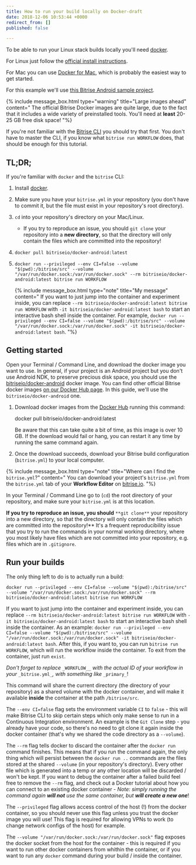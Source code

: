 ```yaml
---
title: How to run your build locally on Docker-draft
date: 2018-12-06 10:53:44 +0000
redirect_from: []
published: false

---
```

To be able to run your Linux stack builds locally you'll need [docker](https://www.docker.com/).

For Linux just follow the [official install instructions](https://docs.docker.com/engine/installation/linux/).

For Mac you can use [Docker for Mac](https://www.docker.com/products/docker#/mac), which is probably the easiest way to get started.

For this example we'll use [this Bitrise Android sample project](https://github.com/bitrise-samples/sample-apps-android-sdk22).

{% include message_box.html type="warning" title="Large images ahead" content=" The official Bitrise Docker images are quite large, due to the fact that it includes a wide variety of preinstalled tools. You'll need at **least** 20-25 GB free disk space! "%}

If you're not familiar with the [Bitrise CLI](https://www.bitrise.io/cli) you should try that first. You don't have to master the CLI, if you know what `bitrise run WORKFLOW` does, that should be enough for this tutorial.

## TL;DR;

If you're familiar with `docker` and the `bitrise` CLI:

1. Install [docker](https://www.docker.com/).
2. Make sure you have your `bitrise.yml` in your repository (you don't have to commit it, but the file must exist in your repository's root directory).
3. `cd` into your repository's directory on your Mac/Linux.
   * If you try to reproduce an issue, you should `git clone` your repository into a **new directory**, so that the directory will only contain the files which are committed into the repository!
4. `docker pull bitriseio/docker-android:latest`
5. `docker run --privileged --env CI=false --volume "$(pwd):/bitrise/src" --volume "/var/run/docker.sock:/var/run/docker.sock" --rm bitriseio/docker-android:latest bitrise run WORKFLOW`

   {% include message_box.html type="note" title="My message" content=" If you want to just jump into the container and experiment inside, you can replace `--rm bitriseio/docker-android:latest bitrise run WORKFLOW` with `-it bitriseio/docker-android:latest bash` to start an interactive bash shell inside the container. For example, `docker run --privileged --env CI=false --volume "$(pwd):/bitrise/src" --volume "/var/run/docker.sock:/var/run/docker.sock" -it bitriseio/docker-android:latest bash`.
   "%}

## Getting started

Open your Terminal / Command Line, and download the docker image you want to use. In general, if your project is an Android project but you don't use Android NDK, to preserve precious disk space, you should use the [bitriseio/docker-android](https://quay.io/repository/bitriseio/android) docker image. You can find other official Bitrise docker images [on our Docker Hub page](https://quay.io/organization/bitriseio). In this guide, we'll use the `bitriseio/docker-android` one.

1. Download docker images from the [Docker Hub](https://quay.io/organization/bitriseio) running this command:

   docker pull bitriseio/docker-android:latest

   Be aware that this can take quite a bit of time, as this image is over 10 GB. If the 			download would fail or hang, you can restart it any time by running the same command again.
2. Once the download succeeds, download your Bitrise build configuration (`bitrise.yml`) to your local computer.

{% include message_box.html type="note" title="Where can I find the `bitrise.yml`?" content=" You can download your project's `bitrise.yml` from the `bitrise.yml` tab of your **Workflow Editor** on [bitrise.io](https://www.bitrise.io). "%}

In your Terminal / Command Line go to (`cd`) the root directory of your repository, and make sure your `bitrise.yml` is at this location.

**If you try to reproduce an issue, you should** `**git clone**` your repository into a new directory, so that the directory will only contain the files which are committed into the repository!** It's a frequent reproducibility issue that you try to run the commands in your normal working directory, where you most likely have files which are not committed into your repository, e.g. files which are in `.gitignore`.

## Run your builds

The only thing left to do is to actually run a build:

    docker run --privileged --env CI=false --volume "$(pwd):/bitrise/src" --volume "/var/run/docker.sock:/var/run/docker.sock" --rm bitriseio/docker-android:latest bitrise run WORKFLOW

If you want to just jump into the container and experiment inside, you can replace `--rm bitriseio/docker-android:latest bitrise run WORKFLOW` with `-it bitriseio/docker-android:latest bash` to start an interactive bash shell inside the container. As an example: `docker run --privileged --env CI=false --volume "$(pwd):/bitrise/src" --volume "/var/run/docker.sock:/var/run/docker.sock" -it bitriseio/docker-android:latest bash`. After this, if you want to, you can run `bitrise run WORKFLOW`, which will run the workflow inside the container. To exit from the container, just run `exist`.

_Don't forget to replace_ `_WORKFLOW__` _with the actual ID of your workflow in your_ `_bitrise.yml_`_, with something like_ `_primary_`!

This command will share the current directory (the directory of your repository) as a shared volume with the docker container, and will make it available **inside** the container at the path `/bitrise/src`.

The `--env CI=false` flag sets the environment variable `CI` to `false` - this will make Bitrise CLI to skip certain steps which only make sense to run in a Continuous Integration environment. An example is the `Git Clone` step - you already have your code, so there's no need to git clone it again inside the docker container (that's why we shared the code directory as a `--volume`).

The `--rm` flag tells docker to discard the container after the `docker run` command finishes. This means that if you run the command again, the only thing which will persist between the `docker run ..` commands are the files stored at the shared `--volume` (in your repository's directory). Every other file which is generated into a temp or any other location will be discarded / won't be kept. If you want to debug the container after a failed build feel free to remove the `--rm` flag, and check out a Docker tutorial about how you can connect to an existing docker container - _Note: simply running the command again **will not** use the same container, but **will create a new one**_!

The `--privileged` flag allows access control of the host (!) from the docker container, so you should never use this flag unless you trust the docker image you will use! This flag is required for allowing VPNs to work (to change network configs of the host) for example.

The `--volume "/var/run/docker.sock:/var/run/docker.sock"` flag exposes the docker socket from the host for the container - this is required if you want to run other docker containers from whithin the container, or if you want to run any `docker` command during your build / inside the container.